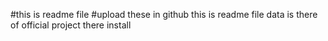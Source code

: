 #this is readme file 
#upload these in github
this is readme file data is there of official project there install 